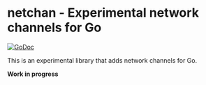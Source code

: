 # netchan - Experimental network channels for Go

[![GoDoc](https://godoc.org/github.com/billziss-gh/netchan/netchan?status.svg)](https://godoc.org/github.com/billziss-gh/netchan/netchan)

This is an experimental library that adds network channels for Go.

**Work in progress**
